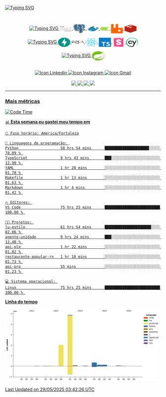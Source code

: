 <a href="https://github.com/alcides07">

![Typing SVG](https://readme-typing-svg.herokuapp.com/?color=FFFFFF&size=50&center=true&vCenter=true&width=2200&height=100&color=EC90EF&lines=\o/+Eaaee!+Me+chamo+Alcides!;Sou+desenvolvedor+backend+:%29;Sou+entusiasta+em+API's+e+em+revisão+de+código+xD)

<div style = "display: inline_block" align="center"><br>
   <a href="https://github.com/alcides07">
       
   ![Typing SVG](https://readme-typing-svg.herokuapp.com/?color=FFFFFF&size=35&center=true&vCenter=true&width=2200&height=100&color=EC90EF&lines=Trabalhando+atualmente+com:)
    <img align = "center" alt = "Alcides-Django-REST" height = "30" width = "40" src = "https://github.com/devicons/devicon/blob/master/icons/djangorest/djangorest-original-wordmark.svg">
    <img align = "center" alt = "Alcides-PostgreSQL" height = "30" width = "40" src = "https://github.com/devicons/devicon/blob/master/icons/postgresql/postgresql-original.svg">
    <img align = "center" alt = "Alcides-Docker" height = "30" width = "40" src = "https://github.com/devicons/devicon/blob/master/icons/docker/docker-original.svg">
    <img align = "center" alt = "Alcides-Celery" height = "30" width = "30" src = "https://github.com/celery/celery/blob/main/docs/images/celery_512.png">
    <img align = "center" alt = "Alcides-RabbitMQ" height = "30" width = "40" src = "https://github.com/devicons/devicon/blob/master/icons/rabbitmq/rabbitmq-original.svg">
    <img align = "center" alt = "Alcides-Redis" height = "30" width = "40" src = "https://github.com/devicons/devicon/blob/master/icons/redis/redis-original.svg">
    
   ![Typing SVG](https://readme-typing-svg.herokuapp.com/?color=FFFFFF&size=35&center=true&vCenter=true&width=2200&height=100&color=EC90EF&lines=Já+trabalhados:)
    <img align = "center" alt = "Alcides-FastAPI" height = "30" width = "40" src = "https://github.com/devicons/devicon/blob/master/icons/fastapi/fastapi-original.svg">
    <img align = "center" alt = "Alcides-SQLAlchemy" height = "30" width = "40" src = "https://github.com/devicons/devicon/blob/master/icons/sqlalchemy/sqlalchemy-original.svg">
    <img align = "center" alt = "Alcides-React" height = "30" width = "40" src = "https://github.com/devicons/devicon/blob/master/icons/react/react-original.svg">
    <img align = "center" alt = "Alcides-Typescript" height = "30" width = "40" src = "https://github.com/devicons/devicon/blob/master/icons/typescript/typescript-original.svg">
    <img align = "center" alt = "Alcides-Storybook" height = "30" width = "40" src = "https://github.com/devicons/devicon/blob/master/icons/storybook/storybook-original.svg">
    <img align = "center" alt = "Alcides-Cypress" height = "30" width = "40" src = "https://github.com/devicons/devicon/blob/master/icons/cypressio/cypressio-original.svg">

   ![Typing SVG](https://readme-typing-svg.herokuapp.com/?color=FFFFFF&size=35&center=true&vCenter=true&width=2200&height=100&color=EC90EF&lines=Estudando:)
    <img align = "center" alt = "Alcides-Spring" height = "30" width = "40" src = "https://github.com/devicons/devicon/blob/master/icons/spring/spring-original.svg">
</div><br>

<div align = "center"> 
    <a href = "https://www.linkedin.com/in/alcides-dantas/" target = "_blank"> <img src = "https://img.shields.io/badge/-Linkedin-%23FFFFFF?style=for-the-badge&logo=linkedin&logoColor=black" title = "Icon Linkedin"/> </a>
    <a href = "https://instagram.com/alcides07" target = "_blank"><img src = "https://img.shields.io/badge/-Instagram-%23FFFFFF?style=for-the-badge&logo=instagram&logoColor=black" title = "Icon Instagram"/> </a>
    <a href = "mailto:alcidesdantasdj@gmail.com" target = "_blank"><img src = "https://img.shields.io/badge/-Gmail-%23FFFFFF?style=for-the-badge&logo=gmail&logoColor=black" title = "Icon Gmail"/> </a> 
</div> <br>

<div align = "center">
    <a href = "https://github.com/alcides07">
    <img height = "180em" src = "https://github-readme-stats-alcides07s-projects.vercel.app/api?username=alcides07&show_icons=true&theme=radical&include_all_commits=true&count_private=true&hide=contribs&locale=pt-br&border_radius=10&title_color=EC90EF&text_color=EFEFEF&icon_color=EBFC87"/>
    <img height = "180em" src = "https://github-readme-stats-alcides07s-projects.vercel.app/api/top-langs/?username=alcides07&langs_count=5&layout=compact&theme=radical&locale=pt-br&border_radius=12&title_color=EC90EF&text_color=EFEFEF"/>
    <img height = "180em" src = "https://github-readme-streak-stats-drab-five.vercel.app/?user=alcides07&theme=radical&border_radius=10&locale=pt_BR&date_format=j%2Fn%5B%2FY%5D&card_width=750&dates=EFEFEF&sideLabels=EC90EF&sideNums=EC90EF&border=EFEFEF&fire=EC90EF&currStreakNum=EC90EF&currStreakLabel=EC90EF&ring=EC90EF&stroke=EFEFEF"/>
   <img height = "180em" src = "https://github-readme-stats-alcides07s-projects.vercel.app/api/wakatime?username=alcides07&theme=radical&border_radius=5&title_color=EC90EF&text_color=EFEFEF&langs_count=5"/>
</div>

<hr>
<h3>Mais métricas</h3>

<!--START_SECTION:waka-->
![Code Time](http://img.shields.io/badge/Code%20Time-348%20hrs%201%20min-blue)

📊 **Esta semana eu gastei meu tempo em** 

```text
🕑︎ Fuso horário: America/Fortaleza

💬 Linguagens de programação: 
Python                   58 hrs 54 mins      ████████████████████░░░░░   78.09 % 
TypeScript               9 hrs 43 mins       ███░░░░░░░░░░░░░░░░░░░░░░   12.90 % 
YAML                     1 hr 20 mins        ░░░░░░░░░░░░░░░░░░░░░░░░░   01.78 % 
Makefile                 1 hr 13 mins        ░░░░░░░░░░░░░░░░░░░░░░░░░   01.63 % 
Markdown                 1 hr 4 mins         ░░░░░░░░░░░░░░░░░░░░░░░░░   01.42 % 

🔥 Editores: 
VS Code                  75 hrs 25 mins      █████████████████████████   100.00 % 

🐱‍💻 Projetos: 
lu-estilo                61 hrs 54 mins      █████████████████████░░░░   82.06 % 
agente-unidade           9 hrs 24 mins       ███░░░░░░░░░░░░░░░░░░░░░░   12.48 % 
api-plp                  1 hr 22 mins        ░░░░░░░░░░░░░░░░░░░░░░░░░   01.82 % 
restaurante-popular-rn   1 hr 18 mins        ░░░░░░░░░░░░░░░░░░░░░░░░░   01.73 % 
api-prp                  55 mins             ░░░░░░░░░░░░░░░░░░░░░░░░░   01.23 % 

💻 Sistema operacional: 
Linux                    75 hrs 25 mins      █████████████████████████   100.00 % 
```

**Linha do tempo**

![Lines of Code chart](https://raw.githubusercontent.com/alcides07/alcides07/main/assets/bar_graph.png)


 Last Updated on 29/05/2025 03:42:26 UTC
<!--END_SECTION:waka-->
